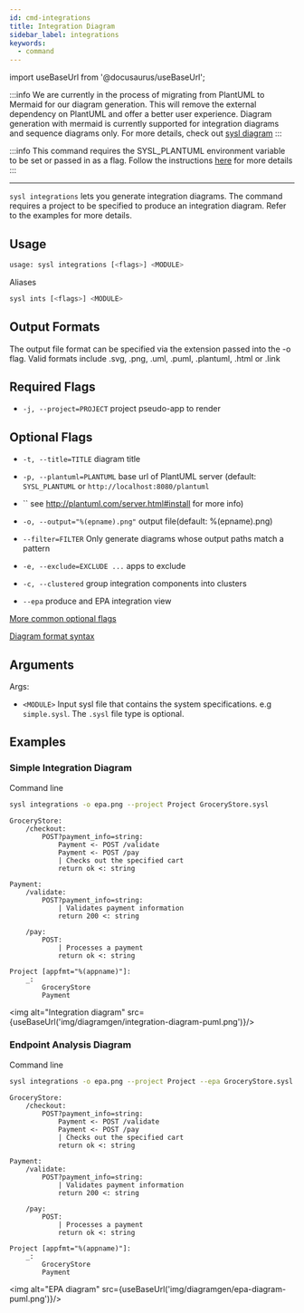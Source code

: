 ```yaml
---
id: cmd-integrations
title: Integration Diagram
sidebar_label: integrations
keywords:
  - command
---
```


import useBaseUrl from '@docusaurus/useBaseUrl';

:::info
We are currently in the process of migrating from PlantUML to Mermaid for our diagram generation. This will remove the external dependency on PlantUML and offer a better user experience. Diagram generation with mermaid is currently supported for integration diagrams and sequence diagrams only. For more details, check out [sysl diagram](cmd-diagram.md)
:::

:::info
This command requires the SYSL_PLANTUML environment variable to be set or passed in as a flag. Follow the instructions [here](plantuml.md) for more details
:::

---

`sysl integrations` lets you generate integration diagrams. The command requires a project to be specified to produce an integration diagram. Refer to the examples for more details.

## Usage

```bash
usage: sysl integrations [<flags>] <MODULE>
```

Aliases

```bash
sysl ints [<flags>] <MODULE>
```

## Output Formats

The output file format can be specified via the extension passed into the -o flag.
Valid formats include .svg, .png, .uml, .puml, .plantuml, .html or .link

## Required Flags

- `-j, --project=PROJECT` project pseudo-app to render

## Optional Flags

- `-t, --title=TITLE` diagram title
- `-p, --plantuml=PLANTUML` base url of PlantUML server (default: `SYSL_PLANTUML` or `http://localhost:8080/plantuml`
- `` see http://plantuml.com/server.html#install for more info)
- `-o, --output="%(epname).png"` output file(default: %(epname).png)

- `--filter=FILTER` Only generate diagrams whose output paths match a pattern
- `-e, --exclude=EXCLUDE ...` apps to exclude
- `-c, --clustered` group integration components into clusters
- `--epa` produce and EPA integration view

[More common optional flags](common-flags.md)

[Diagram format syntax](format-diagram.md)

## Arguments

Args:

- `<MODULE>` Input sysl file that contains the system specifications. e.g `simple.sysl`. The `.sysl` file type is optional.

## Examples

### Simple Integration Diagram

Command line

```bash
sysl integrations -o epa.png --project Project GroceryStore.sysl
```

```sysl title="Input Sysl file: GroceryStore.sysl"
GroceryStore:
    /checkout:
        POST?payment_info=string:
            Payment <- POST /validate
            Payment <- POST /pay
            | Checks out the specified cart
            return ok <: string

Payment:
    /validate:
        POST?payment_info=string:
            | Validates payment information
            return 200 <: string

    /pay:
        POST:
            | Processes a payment
            return ok <: string

Project [appfmt="%(appname)"]:
    _:
        GroceryStore
        Payment
```

<img alt="Integration diagram" src={useBaseUrl('img/diagramgen/integration-diagram-puml.png')}/>


### Endpoint Analysis Diagram

Command line

```bash
sysl integrations -o epa.png --project Project --epa GroceryStore.sysl
```

```sysl title="Input Sysl file: GroceryStore.sysl"
GroceryStore:
    /checkout:
        POST?payment_info=string:
            Payment <- POST /validate
            Payment <- POST /pay
            | Checks out the specified cart
            return ok <: string

Payment:
    /validate:
        POST?payment_info=string:
            | Validates payment information
            return 200 <: string

    /pay:
        POST:
            | Processes a payment
            return ok <: string

Project [appfmt="%(appname)"]:
    _:
        GroceryStore
        Payment
```

<img alt="EPA diagram" src={useBaseUrl('img/diagramgen/epa-diagram-puml.png')}/>
